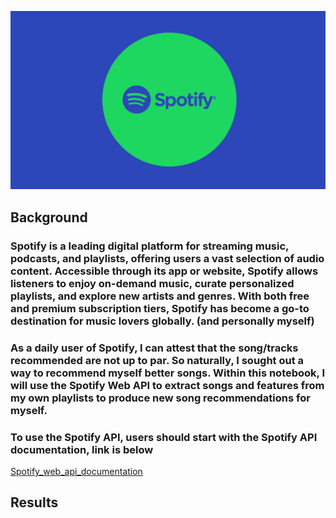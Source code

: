 ![picture_of_spotify_logo](https://github.com/ppatel0910/mySpotify_and_machine_learning/blob/main/images/Spotify-Generic-Header-1440x820-1.png)

## Background

### Spotify is a leading digital platform for streaming music, podcasts, and playlists, offering users a vast selection of audio content. Accessible through its app or website, Spotify allows listeners to enjoy on-demand music, curate personalized playlists, and explore new artists and genres. With both free and premium subscription tiers, Spotify has become a go-to destination for music lovers globally. (and personally myself)

### As a daily user of Spotify, I can attest that the song/tracks recommended are not up to par. So naturally, I sought out a way to recommend myself better songs. Within this notebook, I will use the Spotify Web API to extract songs and features from my own playlists to produce new song recommendations for myself.

### To use the Spotify API, users should start with the Spotify API documentation, link is below
[Spotify_web_api_documentation](https://developer.spotify.com/documentation/web-api)


## Results